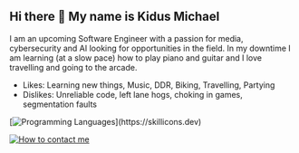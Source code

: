 ## Hi there 👋 My name is Kidus Michael
I am an upcoming Software Engineer with a passion for media, cybersecurity and AI looking for opportunities in the field. 
In my downtime I am learning (at a slow pace) how to play piano and guitar and I love travelling and going to the arcade.

- Likes: Learning new things, Music, DDR, Biking, Travelling, Partying
- Dislikes: Unreliable code, left lane hogs, choking in games, segmentation faults


[![Programming Languages](https://skillicons.dev/icons?i=python,cpp,java,js,html,css,)](https://skillicons.dev)

[![How to contact me](https://skillicons.dev/icons?i=linkedin)](https://skillicons.dev)



<!--
**akayangel218/akayangel218** is a ✨ _special_ ✨ repository because its `README.md` (this file) appears on your GitHub profile.

Here are some ideas to get you started:


- 🌱 I’m currently learning ...
- 👯 I’m looking to collaborate on ...
- 🤔 I’m looking for help with ...
- 💬 Ask me about ...
- 📫 How to reach me: ...
- 😄 Pronouns: ...
- ⚡ Fun fact: ...
-->
